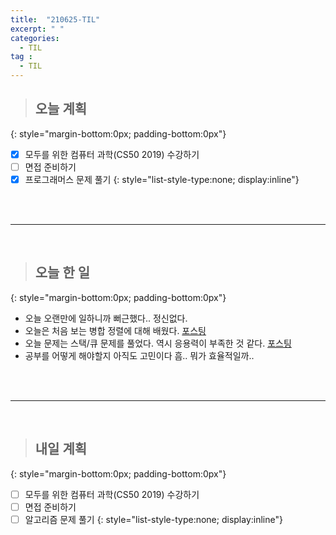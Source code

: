 ```yaml
---
title:  "210625-TIL"
excerpt: " "
categories: 
  - TIL
tag : 
  - TIL
---
```



> ## 오늘 계획
{: style="margin-bottom:0px; padding-bottom:0px"}

- [X] 모두를 위한 컴퓨터 과학(CS50 2019) 수강하기
- [ ] 면접 준비하기
- [X] 프로그래머스 문제 풀기
{: style="list-style-type:none; display:inline"}

<br><br>

-----------------------

<br>

> ## 오늘 한 일
{: style="margin-bottom:0px; padding-bottom:0px"}


- 오늘 오랜만에 일하니까 뻐근했다.. 정신없다.
- 오늘은 처음 보는 병합 정렬에 대해 배웠다. [포스팅](https://techhan.github.io/study/CS50-04/)
- 오늘 문제는 스택/큐 문제를 풀었다. 역시 응용력이 부족한 것 같다. [포스팅](https://techhan.github.io/algorithm/programmers-63/)
- 공부를 어떻게 해야할지 아직도 고민이다 흠.. 뭐가 효율적일까..

<br><br>

---------

<br>

> ## 내일 계획
{: style="margin-bottom:0px; padding-bottom:0px"}

- [ ] 모두를 위한 컴퓨터 과학(CS50 2019) 수강하기
- [ ] 면접 준비하기
- [ ] 알고리즘 문제 풀기
{: style="list-style-type:none; display:inline"}